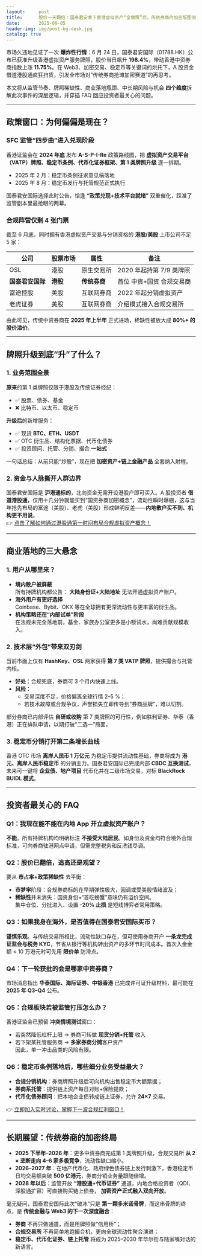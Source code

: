 ```yaml
---
layout:     post
title:      股价一天翻倍：国泰君安拿下香港虚拟资产“全牌照”后，传统券商的加密版图彻底打开
date:       2025-09-05
header-img: img/post-bg-desk.jpg
catalog: true
---
```


市场久违地见证了一次 **爆炸性行情**：6 月 24 日，国泰君安国际（01788.HK）公布已获准升级香港虚拟资产服务牌照，股价当日飙升 **198.4%**，带动香港中资券商指数上涨 **11.75%**。在 Web3、加密交易、稳定币等关键词的烘托下，A 股资金借道港股通疯狂扫货，引发全市场对“传统券商抢滩加密赛道”的再思考。

本文将从监管节奏、牌照稀缺性、商业落地瓶颈、中长期风险与机会 **四个维度**拆解此次事件的深层逻辑，并穿插 FAQ 回应投资者最关心的问题。

---

## 政策窗口：为何偏偏是现在？

### SFC 监管“四步曲”进入兑现阶段  
香港证监会在 **2024 年底** 发布 **A-S-P-I-Re** 政策路线图，把 **虚拟资产交易平台（VATP）牌照、稳定币条例、代币化证券框架、第 1 类牌照升级** 逐一排期。  
- 2025 年 2 月：稳定币条例征求意见稿落地  
- 2025 年 8 月：稳定币发行与托管规范正式执行  

国泰君安国际选择此时公告，恰逢 **“政策兑现+技术平台就绪”** 双重催化，踩准了监管剧本里最抢眼的两幕。

### 合规阵营仅剩 **4 张门票**  
截至 6 月底，同时拥有香港虚拟资产交易与分销资格的 **港股/美股** 上市公司不足 5 家：

| 公司 | 股票市场 | 属性 | 备注 |
|---|---|---|---|
| OSL | 港股 | 原生交易所 | 2020 年起持第 7/9 类牌照 |
| **国泰君安国际** | **港股** | **传统券商** | 首位 中资+国资 合规交易商 |
| 富途控股 | 美股 | 互联网券商 | 2022 年起分销虚拟资产 |
| 老虎证券 | 美股 | 互联网券商 | 介绍模式接入合规交易所 |

由此可见，传统中资券商在 **2025 年上半年** 正式进场，稀缺性被放大成 **80%+ 的股价溢价**。

---

## 牌照升级到底“升”了什么？

### 1. 业务范围全景  
**原来**的第 1 类牌照仅限于港股及传统证券经纪：  
- ✅ 股票、债券、基金  
- ❌ 比特币、以太币、稳定币  

**升级后**的新增服务：  
- ✅ 现货 **BTC、ETH、USDT**  
- ✅ OTC 衍生品、结构化票据、代币化债券  
- ✅ 投资顾问、托管、分销、撮合 **一站式**  

一句话总结：从前只能“炒股”，现在把 **加密资产+链上金融产品** 全套纳入射程。

### 2. 资金与人脉撕开人群边界  
国泰君安国际是 **沪港通标的**，北向资金无需开设港股户即可买入。A 股投资者 **借道港股通**，仅用十几分钟就能买到“国资券商加密概念”，流动性瞬时爆棚，这与当年抢先布局的富途（美股）、老虎（美股）形成鲜明反差——**内地散户买不到、机构更不用说**。  
👉 [点击了解如何通过港股通第一时间布局合规虚拟资产概念！](https://okxdog.com/)

---

## 商业落地的三大悬念

### 1. 用户从哪里来？  
- **境内散户被屏蔽**  
  所有持牌机构都公告： **大陆身份证+大陆地址** 无法开通虚拟资产账户。  
- **海外用户有更好选择**  
  Coinbase、Bybit、OKX 等在全球拥有更深流动性与更丰富的衍生品。  
- **机构策略还在“内部试单”阶段**  
  在法规未完全落地前，基金、家族办公室更多是小额试水，尚难贡献规模收入。

### 2. 技术层“外包”带来双刃剑  
当前市面上仅有 **HashKey、OSL** 两家获得 **第 7 类 VATP 牌照**，提供撮合与托管内核。  
- **好处**：合规兜底，券商可 3 个月内快速上线。  
- **风险**：  
  - 交易深度不足，价格偏离全球行情 2–5 %；  
  - 若技术故障或合规争议，声誉损失立即传导到“券商品牌”，难以切割。  

部分券商已内部评估 **自研或收购** 第 7 类牌照的可行性，例如胜利证券、华泰（香港）正在排队申请，以期打破“二选一”局面。

### 3. 稳定币分销打开第二条增长曲线  
香港 OTC 市场 **离岸人民币 1 万亿元** 为稳定币提供流动性基础，券商将成为 **港元、离岸人民币稳定币** 的分销主力。国泰君安国际已完成内部 **CBDC 互换测试**，未来可一键将 **企业债、地产项目** 代币化并在二级市场交易，对标 **BlackRock BUIDL 模式**。

---

## 投资者最关心的 FAQ

### Q1：我现在能不能在内地 App 开立虚拟资产账户？  
**不能**。所有持牌机构均明确标注 **不接受大陆居民**。如身份及资金均符合境外合规标准，可向券商驻港网点申请，但需完整税务和反洗钱尽调。

### Q2：股价已翻倍，追高还是观望？  
要从 **市占率+政策稀缺性** 去平衡：  
- **市梦率**阶段：合规券商标的在早期弹性极大，回调或受美股情绪波及；  
- **稀缺性**并未消失：国资身份+“首吃螃蟹”意味仍有溢价空间。  
集中仓位、分批进入、设置 **-20% 止损** 是短线博弈者常用策略。

### Q3：如果我身在海外，是否值得在国泰君安国际买币？  
**谨慎乐观**。与传统交易所相比，流动性缺口存在，但可使用券商开户 **一条龙完成证监会与税务 KYC**，节省从银行等机构转出资产的多环节时间成本。首次入金金额 < 10 万港元时可先用 **限价单** 防滑点。

### Q4：下一轮获批的会是哪家中资券商？  
市场消息指出 **华泰国际、海际证券、中银香港** 已完成许可证升级材料，最可能在 **2025 年 Q3–Q4** 公布。

### Q5：合规板块若被监管打压怎么办？  
香港证监会已预留 **冲突情境测试**窗口：  
- 若突然降低杠杆上限 → 券商可转做 **现货分销+托管** 收入  
- 若下架某托管服务商 → **多家券商分摊**客户资产  
因此，单一冲击品类的风险有限。

### Q6：稳定币条例落地后，哪些细分业务受益最大？  
- **合规分销机构**：券商牌照升级后可向机构出售稳定币大额票据；  
- **券商系托管**：提供链上资产每日对账+保险提款；  
- **代币化债券顾问**：把本地企业债转成链上证券，允许 **24×7** 交易。  

👉 [立即加入实时讨论，掌握下一波合规红利窗口！](https://okxdog.com/)

---

## 长期展望：传统券商的加密终局

- **2025 下半年–2026 年**：更多中资券商完成第 1 类牌照升级，合规交易所 **从 2 × 垄断走向 4–6 家多极竞争**，流动性缺口缩小。  
- **2026–2027 年**：在地产代币化、政府绿色债券链上发行刺激下，香港稳定币日均交易额突破 **500 亿港元**，券商分销业务量跟随倍增。  
- **2028 年以后**：监管开放 **“港股通+代币证券”** 通道，内地合格投资者（QDI、深股通扩容）可直接购买链上债券， **加密资产正式融入双向开放**。

毫无疑问，国泰君安国际此次“破冰”只是 **第一颗多米诺骨牌**，而这串骨牌的终点，是 **传统金融与 Web3 的下一次深度融合**：  
- **券商** 不再只做通道，而是用牌照做“信用桥”；  
- **合规交易所** 不再简单地跑撮合机，更向全球流动性聚合演进；  
- **稳定币、代币化证券、链上托管** 将成为 2025–2030 年华尔街与陆家嘴对话的新语言。